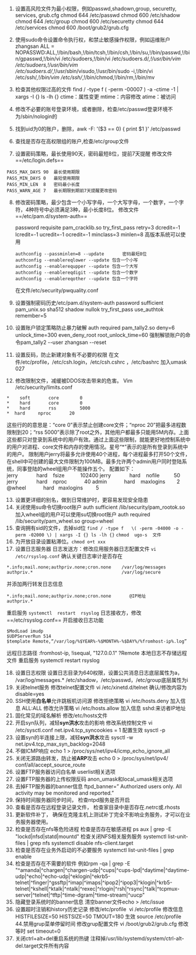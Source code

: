 1. 设置高风险文件为最小权限，例如passwd,shadown,group, securetty, services, grub.cfg
chmod 644 /etc/passwd
chmod 600 /etc/shadow
chmod 644 /etc/group
chmod 600 /etc/securetty
chmod 644 /etc/services
chmod 600 /boot/grub2/grub.cfg

2. 使用sudo命令设置命令执行权，和禁止敏感操作权限，例如运维账户
    zhangsan  ALL = NOPASSWD:ALL,!/bin/bash,!/bin/tcsh,!/bin/csh,!/bin/su,!/bin/passwd,!/bin/gpasswd,!/bin/vi /etc/sudoers,!/bin/vi /etc/sudoers.d/*,!/usr/bin/vim /etc/sudoers,!/usr/bin/vim /etc/sudoers.d/*,!/usr/sbin/visudo,!/usr/bin/sudo -i,!/bin/vi /etc/ssh/*,!/bin/vim /etc/ssh/*,!/bin/chmod,!/bin/rm,!/bin/mv  

3. 检查其他权限过高的文件
    find / -type f   \( -perm -00007 \) -a -ctime -1 | xargs -I {} ls -lh {}
    ctime：属性变更
    mtime：内容修改
    atime：被访问  

4. 修改不必要的账号登录环境，或者删除，检查/etc/passwd登录环境不为/sbin/nologin的  

5. 找到uid为0的账户，删除，awk -F: '($3 == 0) { print $1 }' /etc/passwd

6. 查找是否存在高权限组的账户,检查/etc/group文件

7. 设置密码策略，最长使用90天，密码最短8位，提前7天提醒
    修改文件==/etc/login.defs==
  ```
  PASS_MAX_DAYS	90	最长使用期限
  PASS_MIN_DAYS	0	最短使用期限
  PASS_MIN_LEN	8	密码最小长度
  PASS_WARN_AGE	7	最长期限到期前7天提醒更改密码
  ```

8. 修改密码策略，最少包含一个小写字母，一个大写字母，一个数字，一个字符，4种符号中必须满足3种，最小长度8位。
   修改文件 ==/etc/pam.d/system-auth==

   password requisite  pam_cracklib.so try_first_pass retry=3 dcredit=-1 lcredit=-1 ucredit=-1 ocredit=-1 minclass=3 minlen=8 
   高版本系统可以使用

   ```
   authconfig --passminlen=8 --update		密码最短8位
   authconfig --enablereqlower --update	包含一个小写
   authconfig --enablerequpper --update	包含一个大写
   authconfig --enablereqdigit --update	包含一个数字
   authconfig --enablereqother --update	包含一个字符
   ```

   在文件/etc/security/pwquality.conf

9. 设置强制密码历史/etc/pam.d/system-auth 
   password sufficient pam_unix.so sha512 shadow nullok try_first_pass use_authtok remember=5
   
10. 设置账户锁定策略防止暴力破解
     auth required pam_tally2.so deny=6 unlock_time=300 even_deny_root root_unlock_time=60
      强制解锁账户的命令pam_tally2  --user  zhangsan  --reset

11. 设置反码，防止新建对象有不必要的权限
    在文件/etc/profile，/etc/csh.login，/etc/csh.cshrc	，/etc/bashrc
    加入umask  027

12. 修改限制文件，减缓被DDOS攻击带来的危害。
    Vim /etc/security/limits.conf
```
*	 soft		core		0
*	 hard		core		0
*	 hard		rss			5000
*  hard		nproc		20
```
这些行的的意思是：“core 0”表示禁止创建core文件；“nproc 20”把最多进程数限制到20；“rss 5000”表示除了root之外，其他用户都最多只能用5M内存。上面这些都只对登录到系统中的用户有效。通过上面这些限制，就能更好地控制系统中的用户对进程、core文件和内存的使用情况。星号“*”表示的是所有登录到系统中的用户。
限制用户jerry将最多允许使用40个进程，每个进程最多打开50个文件，在shell中可创建的最大文件限制为100MB。最多允许两个admin用户同时登陆系统，同事登陆的wheel组用户不能操作五个。
配置如下：
<domain>         <type>  <item>          <value>
jerry             hard    fsize           102400
jerry             hard    nofile           50
jerry             hard    nproc            40
admin             hard    maxlogins        2
@wheel            hard   maxlogins         5

13. 设置更详细的别名，做到日常维护时，更容易发现安全隐患
14. 关闭使用su命令切换root账户
auth    sufficient   /lib/security/pam_rootok.so
加入wheel组的用户可以使用su切换root账户
auth    required    /lib/security/pam_wheel.so group=wheel 
15. 查询拥有sid的文件，去掉sid位
`find / -type f   \( -perm -04000 -o -perm -02000 \) | xargs -I {} ls -lh {}`
`chmod  ugo-s  文件`
16. 为开放目录设置粘滞位。`chmod o+t xxx`
17. 设置日志服务器
日志发送方：修改应用服务器日志配置文件
`vi  /etc/rsyslog.conf`
确认关键日志审计是否存在
```
*.info;mail.none;authpriv.none;cron.none    /var/log/messages
authpriv.*                                  /var/log/secure
```
并添加两行转发日志信息
```
*.info;mail.none;authpriv.none;cron.none       @IP地址
authpriv.*
```
重启服务
`systemctl  restart  rsyslog`
日志接收方，修改==/etc/rsyslog.conf==
开启接收日志功能
```
$ModLoad imudp
$UDPServerRun 514
$template Remote,“/var/log/%$YEAR%-%$MONTH%-%$DAY%/%fromhost-ip%.log”  
```

远程日志路径
:fromhost-ip, !isequal, "127.0.0.1" ?Remote 本地日志不存储远程文件
重启服务
systemctl  restart  rsyslog

18. 设置日志权限
设置日志目录为640权限，设置公共消息日志底层属性为a， /var/log/messages.*   /etc/shadow，/etc/passwd，/etc/group底层属性为i
27. 关闭telnet服务
    修改telnet配置文件
    vi /etc/xinetd.d/telnet
    确认/修改内容为
    disable=yes
28. SSH使用**白名单**允许跳板机访问源
    修改拒绝策略
    vi  /etc/hosts.deny
    加入信息
    ALL:ALL
    修改允许策略
    vi  /etc/hosts.allow
    加入信息
    sshd:来访者IP地址
29. 固化常见的域名解析
    修改/etc/hosts文件
30. 开启syn队列，减轻**syn洪水**攻击的影响
    修改系统控制文件
    vi  /etc/sysctl.conf
    net.ipv4.tcp_syncookies = 1
    配置生效
    sysctl  -p
31. 设置syn的半连接上限，减轻**syn洪水**攻击
    sysctl  -w  net.ipv4.tcp_max_syn_backlog=2048
32. 不做ICMP响应
    echo 1 > /proc/sys/net/ipv4/icmp_echo_ignore_all
33. 关闭无源路由转发，防止被**ARP**攻击
    echo 0 > /proc/sys/net/ipv4/ conf/all/accept_source_route
34. 设置FTP服务器访问白名单
    userlist相关选项
35. 设置FTP服务器的上传权限反码
    anon_umask和local_umask相关选项
36. 去掉FTP服务器的banner信息
    ftpd_banner=” Authorized users only. All activity may be monitored and reported.”
37. 保持时间服务器同步时间，
    检查ntpd服务是否开启
38. 查看是否存在远程登录记录文件，
    检查家目录中是否存在.netrc或.rhosts
39. 更新软件补丁，
    确保在克隆主机上测试补丁完全不影响业务服务，才可以在业务服务器使用。
40. 检查是否存在nfs等危险进程
    检查是否存在敏感进程
    ps aux | grep -E "lockd|nfsd|statd|mountd"
    检查关闭NFS相关服务服务
    systemctl list-unit-files | grep nfs 
    systemctl  disable nfs-client.target
41. 检查是否存在业务外启动的不必要服务
    systemctl list-unit-files | grep enable
42. 检查是否存在不需要的软件
    例如rpm -qa | grep -E "^amanda|^chargen|^chargen-udp|^cups|^cups-lpd|^daytime|^daytime-udp|^echo|^echo-udp|^eklogin|^ekrb5-telnet|^finger|^gssftp|^imap|^imaps|^ipop2|^ipop3|^klogin|^krb5-telnet|^kshell|^ktalk|^ntalk|^rexec|^rlogin|^rsh|^rsync|^talk|^tcpmux-server|^telnet|^tftp|^time-dgram|^time-stream|^uucp"
43. 隐藏登录系统时的banner信息
    清空banner文件echo  >  /etc/issue
44. 设置超时注销和history历史记录
    修改/etc/profile 
    vi  /etc/profile
    修改信息
    HISTFILESIZE=50
    HISTSIZE=50
    TMOUT=180
    生效
    source /etc/profile
    44.禁用grup菜单停留时间
    修改grup配置文件
    vi  /boot/grub2/grub.cfg
    修改等时
    set  timeout=0
45. 关闭ctrl+alt+del重启系统的热键
    注释掉/usr/lib/systemd/system/ctrl-alt-del.target文件所有内容
